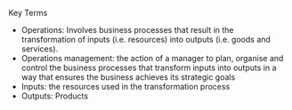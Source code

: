 Key Terms
- Operations: Involves business processes that result in the transformation of inputs (i.e. resources) into outputs (i.e. goods and services).
- Operations management: the action of a manager to plan, organise and control the business processes that transform inputs into outputs in a way that ensures the business achieves its strategic goals
- Inputs: the resources used in the transformation process 
- Outputs: Products